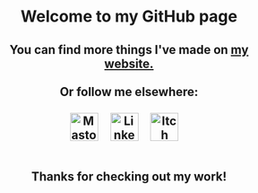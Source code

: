 <div align="center">

<h1>
    Welcome to my GitHub page
</h1>

<h2>
    You can find more things I've made on <a href="https://darienyoder.com">my website.</a>
<br><br>
    Or follow me elsewhere:
<br><br>


<div>
  <a href="https://universeodon.com/@Darien"><img src="https://joinmastodon.org/logos/logo-purple.svg" height="50" alt="Mastodon"  /></a>
  <img width="12" />
  <a href="https://www.linkedin.com/in/darienyoder"><img src="https://content.linkedin.com/content/dam/me/news/en-us/icons/Social_Icons_linkedin.svg.original.svg" height="50" alt="LinkedIn"  /></a>
  <img width="12" />
  <a href="https://darieny.itch.io"><img src="https://static.itch.io/images/itchio-textless-black.svg" height="50" alt="Itch"  /></a>
  <img width="12" />
</div>

<br>

Thanks for checking out my work!

</h2>

</div>
